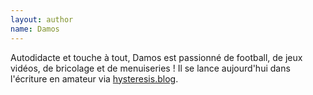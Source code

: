 ```yaml
---
layout: author
name: Damos
---
```

Autodidacte et touche à tout, Damos est passionné de football, de jeux vidéos, de bricolage et de menuiseries ! Il se lance aujourd'hui dans l'écriture en amateur via [hysteresis.blog](https://hysteresis.blog).
